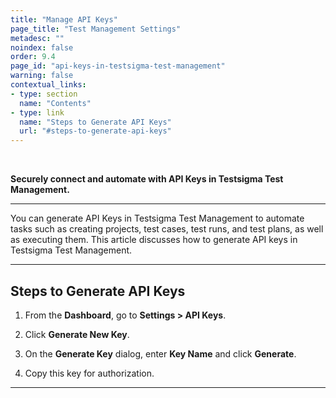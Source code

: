 ```yaml
---
title: "Manage API Keys"
page_title: "Test Management Settings"
metadesc: ""
noindex: false
order: 9.4
page_id: "api-keys-in-testsigma-test-management"
warning: false
contextual_links:
- type: section
  name: "Contents"
- type: link
  name: "Steps to Generate API Keys"
  url: "#steps-to-generate-api-keys"
---
```


<br>

**Securely connect and automate with API Keys in Testsigma Test Management.**

---

You can generate API Keys in Testsigma Test Management to automate tasks such as creating projects, test cases, test runs, and test plans, as well as executing them. This article discusses how to generate API keys in Testsigma Test Management.

---

## **Steps to Generate API Keys**

1. From the **Dashboard**, go to **Settings > API Keys**.

2. Click **Generate New Key**.

3. On the **Generate Key** dialog, enter **Key Name** and click **Generate**.

4. Copy this key for authorization. 

---